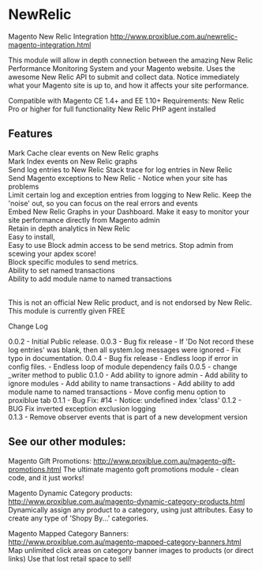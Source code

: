 NewRelic
========

Magento New Relic Integration
http://www.proxiblue.com.au/newrelic-magento-integration.html

This module will allow in depth connection between the amazing New Relic Performance Monitoring System and your Magento website. 
Uses the awesome New Relic API to submit and collect data.
Notice immediately what your Magento site is up to, and how it affects your site performance.

Compatible with Magento CE 1.4+ and EE 1.10+
Requirements:
New Relic Pro or higher for full functionality
New Relic PHP agent installed

Features
--------
Mark Cache clear events on New Relic graphs <br/>
Mark Index events on New Relic graphs <br/>
Send log entries to New Relic Stack trace for log entries in New Relic <br/>
Send Magento exceptions to New Relic - Notice when your site has problems <br/>
Limit certain log and exception entries from logging to New Relic. Keep the 'noise' out, so you can focus on the real errors and events <br/>
Embed New Relic Graphs in your Dashboard. Make it easy to monitor your site performance directly from Magento admin <br/>
Retain in depth analytics in New Relic <br/>
Easy to install, <br/>
Easy to use Block admin access to be send metrics. Stop admin from scewing your apdex score! <br/>
Block specific modules to send metrics. <br/>
Ability to set named transactions <br/>
Ability to add module name to named transactions</br>
<br/>

This is not an official New Relic product, and is not endorsed by New Relic. This module is currently given FREE
</br>

Change Log

0.0.2 - Initial Public release.
0.0.3 - Bug fix release 
        - If 'Do Not record these log entries' was blank, then all system.log messages were ignored
        - Fix typo in documentation. 
0.0.4 - Bug fix release
        - Endless loop if error in config files. 
        - Endless loop of module dependency fails
0.0.5 - change _writer method to public
0.1.0 - Add ability to ignore admin
      - Add ability to ignore modules
      - Add ability to name transactions
      - Add ability to add module name to named transactions
      - Move config menu option to proxiblue tab
0.1.1 - Bug Fix: #14 - Notice: undefined index 'class'
0.1.2 - BUG Fix inverted exception exclusion logging   
0.1.3 - Remove observer events that is part of a new development version
 

See our other modules:
----------------------
Magento Gift Promotions: http://www.proxiblue.com.au/magento-gift-promotions.html
The ultimate magento goft promotions module - clean code, and it just works!

Magento Dynamic Category products: http://www.proxiblue.com.au/magento-dynamic-category-products.html
Dynamically assign any product to a category, using just attributes. Easy to create any type of 'Shopy By...' categories.

Magento Mapped Category Banners: http://www.proxiblue.com.au/magento-mapped-category-banners.html
Map unlimited click areas on category banner images to products (or direct links) Use that lost retail space to sell!
